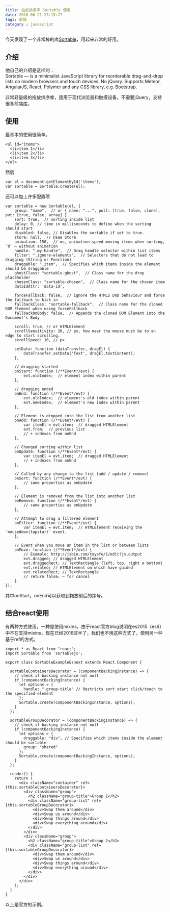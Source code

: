 ```yaml
---
title: 拖放排序库 Sortable 使用
date: 2016-06-21 23:15:27
tags: 前端
category : javascript
---
```


今天发现了一个非常棒的库[Sortable](https://github.com/RubaXa/Sortable)，用起来非常的好用。  

## 介绍

他自己的介绍是这样的：  
Sortable — is a minimalist JavaScript library for reorderable drag-and-drop lists on modern browsers and touch devices. No jQuery. Supports Meteor, AngularJS, React, Polymer and any CSS library, e.g. Bootstrap.

非常轻量级的拖放排序库，适用于现代浏览器和触摸设备。不需要jQuery，支持很多前端库。
<!-- more -->
## 使用  

最基本的使用很简单。  

    <ul id="items">
      <li>item 1</li>
      <li>item 2</li>
      <li>item 3</li>
    </ul>  

然后

    var el = document.getElementById('items');
    var sortable = Sortable.create(el);

还可以加上许多配置项

    var sortable = new Sortable(el, {
        group: "name",  // or { name: "...", pull: [true, false, clone], put: [true, false, array] }
        sort: true,  // sorting inside list
        delay: 0, // time in milliseconds to define when the sorting should start
        disabled: false, // Disables the sortable if set to true.
        store: null,  // @see Store
        animation: 150,  // ms, animation speed moving items when sorting, `0` — without animation
        handle: ".my-handle",  // Drag handle selector within list items
        filter: ".ignore-elements",  // Selectors that do not lead to dragging (String or Function)
        draggable: ".item",  // Specifies which items inside the element should be draggable
        ghostClass: "sortable-ghost",  // Class name for the drop placeholder
        chosenClass: "sortable-chosen",  // Class name for the chosen item
        dataIdAttr: 'data-id',

        forceFallback: false,  // ignore the HTML5 DnD behaviour and force the fallback to kick in
        fallbackClass: "sortable-fallback",  // Class name for the cloned DOM Element when using forceFallback
        fallbackOnBody: false,  // Appends the cloned DOM Element into the Document's Body

        scroll: true, // or HTMLElement
        scrollSensitivity: 30, // px, how near the mouse must be to an edge to start scrolling.
        scrollSpeed: 10, // px

        setData: function (dataTransfer, dragEl) {
            dataTransfer.setData('Text', dragEl.textContent);
        },

        // dragging started
        onStart: function (/**Event*/evt) {
            evt.oldIndex;  // element index within parent
        },

        // dragging ended
        onEnd: function (/**Event*/evt) {
            evt.oldIndex;  // element's old index within parent
            evt.newIndex;  // element's new index within parent
        },

        // Element is dropped into the list from another list
        onAdd: function (/**Event*/evt) {
            var itemEl = evt.item;  // dragged HTMLElement
            evt.from;  // previous list
            // + indexes from onEnd
        },

        // Changed sorting within list
        onUpdate: function (/**Event*/evt) {
            var itemEl = evt.item;  // dragged HTMLElement
            // + indexes from onEnd
        },

        // Called by any change to the list (add / update / remove)
        onSort: function (/**Event*/evt) {
            // same properties as onUpdate
        },

        // Element is removed from the list into another list
        onRemove: function (/**Event*/evt) {
            // same properties as onUpdate
        },

        // Attempt to drag a filtered element
        onFilter: function (/**Event*/evt) {
            var itemEl = evt.item;  // HTMLElement receiving the `mousedown|tapstart` event.
        },

        // Event when you move an item in the list or between lists
        onMove: function (/**Event*/evt) {
            // Example: http://jsbin.com/tuyafe/1/edit?js,output
            evt.dragged; // dragged HTMLElement
            evt.draggedRect; // TextRectangle {left, top, right и bottom}
            evt.related; // HTMLElement on which have guided
            evt.relatedRect; // TextRectangle
            // return false; — for cancel
        }
    });

其中onStart，onEnd可以获取到拖放前后的序号。

## 结合react使用  

有两种方式使用，一种是使用mixins，由于react官方blog说明在es2015（es6）中不在支持mixins，现在已经2016过半了，我们也不用这种方式了，使用另一种基于ref的方式。  

    import * as React from "react";
    import Sortable from 'sortablejs';

    export class SortableExampleEsnext extends React.Component {

      sortableContainersDecorator = (componentBackingInstance) => {
        // check if backing instance not null
        if (componentBackingInstance) {
          let options = {
            handle: ".group-title" // Restricts sort start click/touch to the specified element
          };
          Sortable.create(componentBackingInstance, options);
        }
      };

      sortableGroupDecorator = (componentBackingInstance) => {
        // check if backing instance not null
        if (componentBackingInstance) {
          let options = {
            draggable: "div", // Specifies which items inside the element should be sortable
            group: "shared"
          };
          Sortable.create(componentBackingInstance, options);
        }
      };

      render() {
        return (
          <div className="container" ref={this.sortableContainersDecorator}>
            <div className="group">
              <h2 className="group-title">Group 1</h2>
              <div className="group-list" ref={this.sortableGroupDecorator}>
                <div>Swap them around</div>
                <div>Swap us around</div>
                <div>Swap things around</div>
                <div>Swap everything around</div>
              </div>
            </div>
            <div className="group">
              <h2 className="group-title">Group 2</h2>
              <div className="group-list" ref={this.sortableGroupDecorator}>
                <div>Swap them around</div>
                <div>Swap us around</div>
                <div>Swap things around</div>
                <div>Swap everything around</div>
              </div>
            </div>
          </div>
        );
      }
    }

以上是官方的示例。
